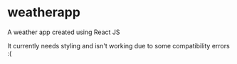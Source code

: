 # weatherapp
A weather app created using React JS

It currently needs styling and isn't working due to some compatibility errors :(
